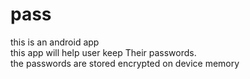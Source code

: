 # pass
this is an android app <br>
this app will help user keep Their passwords.<br>
the passwords are stored encrypted on device memory<br>
